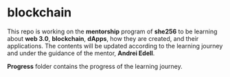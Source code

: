 # blockchain
This repo is working on the **mentorship** program of **she256** to be learning about **web 3.0**, **blockchain**, **dApps**, how they are created, and their applications. 
The contents will be updated according to the learning journey and under the guidance of the mentor, **Andrei Edell**.

**Progress** folder contains the progress of the learning journey.

